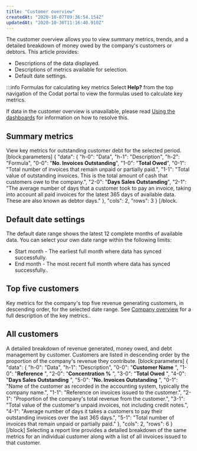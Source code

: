 ```yaml
---
title: "Customer overview"
createdAt: "2020-10-07T09:36:54.154Z"
updatedAt: "2020-10-30T11:16:40.910Z"
---
```


The customer overview allows you to view summary metrics, trends, and a detailed breakdown of money owed by the company's customers or debtors. This article provides:

- Descriptions of the data displayed.
- Descriptions of metrics available for selection.
- Default date settings.

:::info Formulas for calculating key metrics
Select **Help?** from the top navigation of the Codat portal to view the formulas used to calculate key metrics.

If data in the customer overview is unavailable, please read [Using the dashboards](https://docs.codat.io/docs/using-the-dashboards) for information on how to resolve this.

## Summary metrics

View key metrics for outstanding customer debt for the selected period.
[block:parameters]
{
"data": {
"h-0": "Data",
"h-1": "Description",
"h-2": "Formula",
"0-0": "**No. Invoices Outstanding**",
"1-0": "**Total Owed**",
"0-1": "Total number of invoices that remain unpaid or partially paid.",
"1-1": "Total value of outstanding invoices. This is the total amount of cash that customers owe to the company.",
"2-0": "**Days Sales Outstanding**",
"2-1": "The average number of days that a customer took to pay an invoice, taking into account all paid invoices for the latest 365 days of available data. These are also known as debtor days."
},
"cols": 2,
"rows": 3
}
[/block.

## Default date settings

The default date range shows the latest 12 complete months of available data. You can select your own date range within the following limits:

- Start month - The earliest full month where data has synced successfully.
- End month - The most recent full month where data has synced successfully..

## Top five customers

Key metrics for the company's top five revenue generating customers, in descending order, for the selected date range. See [Company overview](https://docs.codat.io/docs/company-overview#section-customers) for a full description of the key metrics..

## All customers

A detailed breakdown of revenue generated, money owed, and debt management by customer. Customers are listed in descending order by the proportion of the company's revenue they contribute.
[block:parameters]
{
"data": {
"h-0": "Data",
"h-1": "Description",
"0-0": "**Customer Name** ",
"1-0": "**Reference** ",
"2-0": "**Concentration %** ",
"3-0": "**Total Owed** ",
"4-0": "**Days Sales Outstanding** ",
"5-0": "**No. Invoices Outstanding** ",
"0-1": "Name of the customer as recorded in the accounting system, typically the company name.",
"1-1": "Reference on invoices issued to the customer.",
"2-1": "Proportion of the company's total revenue from the customer.",
"3-1": "Total value of the customer's unpaid invoices, not including credit notes.",
"4-1": "Average number of days it takes a customers to pay their outstanding invoices over the last 365 days.",
"5-1": "Total number of invoices that remain unpaid or partially paid."
},
"cols": 2,
"rows": 6
}
[/block]
Selecting a report line provides a detailed breakdown of the same metrics for an individual customer along with a list of all invoices issued to that customer.
